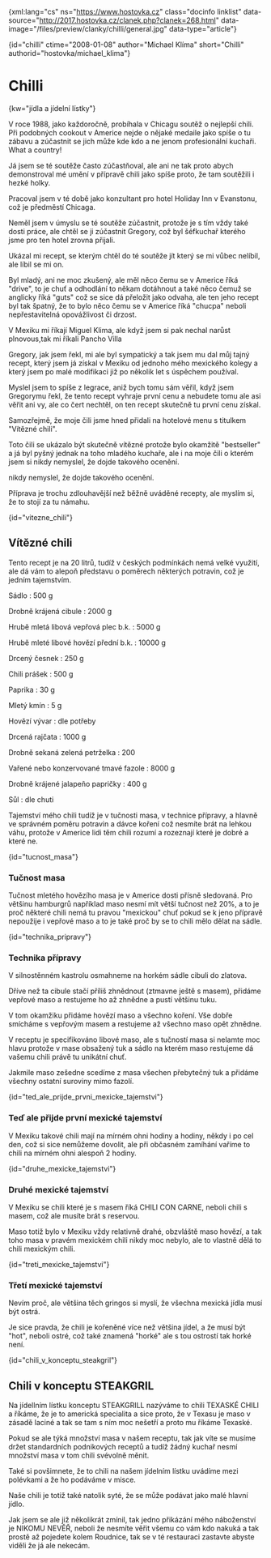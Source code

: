 
{xml:lang="cs" ns="https://www.hostovka.cz" class="docinfo linklist" data-source="http://2017.hostovka.cz/clanek.php?clanek=268.html" data-image="/files/preview/clanky/chilli/general.jpg" data-type="article"}

{id="chilli" ctime="2008-01-08" author="Michael Klíma" short="Chilli" authorid="hostovka/michael_klima"}

# Chilli

<!-- generated attribute kw by user_udpatekw.sh on 2019-03-13, do not edit -->

{kw="jídla a jídelní lístky"}

V roce 1988, jako každoročně, probíhala v Chicagu soutěž o nejlepší chili. Při podobných cookout v Americe nejde o nějaké medaile jako spíše o tu zábavu a zúčastnit se jich může kde kdo a ne jenom profesionální kuchaři. What a country!

Já jsem se té soutěže často zúčastňoval, ale ani ne tak proto abych demonstroval mé umění v přípravě chili jako spíše proto, že tam soutěžili i hezké holky.

Pracoval jsem v té době jako konzultant pro hotel Holiday Inn v Evanstonu, což je předměstí Chicaga.

Neměl jsem v úmyslu se té soutěže zúčastnit, protože je s tím vždy také dosti práce, ale chtěl se ji zúčastnit Gregory, což byl šéfkuchař kterého jsme pro ten hotel zrovna přijali.

Ukázal mi recept, se kterým chtěl do té soutěže jít kter‎ý se mi vůbec nelíbil, ale líbil se mi on.

Byl mladý, ani ne moc zkušený, ale měl něco čemu se v Americe říká "drive", to je chuť a odhodlání to někam dotáhnout a také něco čemuž se anglicky říká "guts" což se sice dá přeložit jako odvaha, ale ten jeho recept byl tak špatný, že to bylo něco čemu se v Americe říká "chucpa" neboli nepřestavitelná opovážlivost či drzost.

V Mexiku mi říkají Miguel Klima, ale když jsem si pak nechal narůst plnovous,tak mi říkali Pancho Villa

Gregory, jak jsem řekl, mi ale byl sympatický a tak jsem mu dal můj tajný recept, který jsem já získal v Mexiku od jednoho mého mexického kolegy a který jsem po malé modifikaci již po několik let s úspěchem používal.

Myslel jsem to spíše z legrace, aniž bych tomu sám věřil, když jsem Gregorymu řekl, že tento recept vyhraje první cenu a nebudete tomu ale asi věřit ani vy, ale co čert nechtěl, on ten recept skutečně tu první cenu získal.

Samozřejmě, že moje čili jsme hned přidali na hotelové menu s titulkem "Vítězné chili".

Toto čili se ukázalo být skutečně vítězné protože bylo okamžitě "bestseller" a já byl pyšný jednak na toho mladého kuchaře, ale i na moje čili o kterém jsem si nikdy nemyslel, že dojde takového ocenění.

nikdy nemyslel, že dojde takového ocenění.

Příprava je trochu zdlouhavější než běžně uváděné recepty, ale myslím si, že to stojí za tu námahu.

{id="vitezne_chili"}

## Vítězné chili

Tento recept je na 20 litrů, tudíž v česk‎ých podmínkách nemá velké využití, ale dá vám to alepoň představu o poměrech některých potravin, což je jedním tajemstvím.

Sádlo
:   500 g

Drobně krájená cibule
:   2000 g

Hrubě mletá libová vepřová plec b.k.
:   5000 g

Hrubě mleté libové hovězí přední b.k.
:   10000 g

Drcený česnek
:   250 g

Chili prášek
:   500 g

Paprika
:   30 g

Mletý kmín
:   5 g

Hovězí vývar
:   dle potřeby

Drcená rajčata
:   1000 g

Drobně sekaná zelená petrželka
:   200

Vařené nebo konzervované tmavé fazole
:   8000 g

Drobně krájené jalapeño papričky
:   400 g

Sůl
:   dle chuti

Tajemství mého chili tudíž je v tučnosti masa, v technice přípravy, a hlavně ve správném poměru potravin a dávce koření což nesmíte brát na lehkou váhu, protože v Americe lidi těm chili rozumí a rozeznají které je dobré a které ne.

{id="tucnost_masa"}

### Tučnost masa

Tučnost mletého hovězího masa je v Americe dosti přísně sledovaná. Pro většinu hamburgrů například maso nesmí mít větší tučnost než 20%, a to je proč některé chili nemá tu pravou "mexickou" chuť pokud se k jeno přípravě nepoužije i vepřové maso a to je také proč by se to chili mělo dělat na sádle.

{id="technika_pripravy"}

### Technika přípravy

V silnostěnném kastrolu osmahneme na horkém sádle cibuli do zlatova.

Dříve než ta cibule stačí příliš zhnědnout (ztmavne ještě s masem), přidáme vepřové maso a restujeme ho až zhnědne a pustí většinu tuku.

V tom okamžiku přidáme hovězí maso a všechno koření. Vše dobře smícháme s vepřovým masem a restujeme až všechno maso opět zhnědne.

V receptu je specifikováno libové maso, ale s tučností masa si nelamte moc hlavu protože v mase obsažený tuk a sádlo na kterém maso restujeme dá vašemu chili právě tu unikátní chuť.

Jakmile maso zešedne scedíme z masa všechen přebytečný tuk a přidáme všechny ostatní suroviny mimo fazolí.

{id="ted\_ale\_prijde\_prvni\_mexicke_tajemstvi"}

### Teď ale přijde první mexické tajemství

V Mexiku takové chili mají na mírném ohni hodiny a hodiny, někdy i po cel‎ den, což si sice nemůžeme dovolit, ale při občasném zamíhání vaříme to chili na mírném ohni alespoň 2 hodiny.

{id="druhe\_mexicke\_tajemstvi"}

### Druhé mexické tajemství

V Mexiku se chili které je s masem říká CHILI CON CARNE, neboli chili s masem, což ale musíte brát s reservou.

Maso totiž bylo v Mexiku vždy relativně drahé, obzvláště maso hovězí, a tak toho masa v pravém mexickém chili nikdy moc nebylo, ale to vlastně dělá to chili mexickým chili.

{id="treti\_mexicke\_tajemstvi"}

### Třetí mexické tajemství

Nevím proč, ale většina těch gringos si myslí, že všechna mexická jídla musí být ostrá.

Je sice pravda, že chili je kořeněné více než většina jídel, a že musí být "hot", neboli ostré, což také znamená "horké" ale s tou ostrostí tak horké není.

{id="chili\_v\_konceptu_steakgril"}

## Chili v konceptu STEAKGRIL

Na jídellním lístku konceptu STEAKGRILL nazýváme to chili TEXASKÉ CHILI a říkáme, že je to americká specialita a sice proto, že v Texasu je maso v zásadě laciné a tak se tam s ním moc nešetří a proto mu říkáme Texaské.

Pokud se ale týká množství masa v našem receptu, tak jak víte se musíme držet standardních podnikových receptů a tudíž žádný kuchař nesmí množství masa v tom chili svévolně měnit.

Také si povšimnete, že to chili na našem jídelním lístku uvádíme mezi polévkami a že ho podáváme v misce.

Naše chili je totiž také natolik syté, že se může podávat jako malé hlavní jídlo.

Jak jsem se ale již několikrát zmínil, tak jedno přikázání mého náboženství je NIKOMU NEVĚŘ, neboli že nesmíte věřit všemu co vám kdo nakuká a tak prostě až pojedete kolem Roudnice, tak se v té restauraci zastavte abyste viděli že já ale nekecám.

